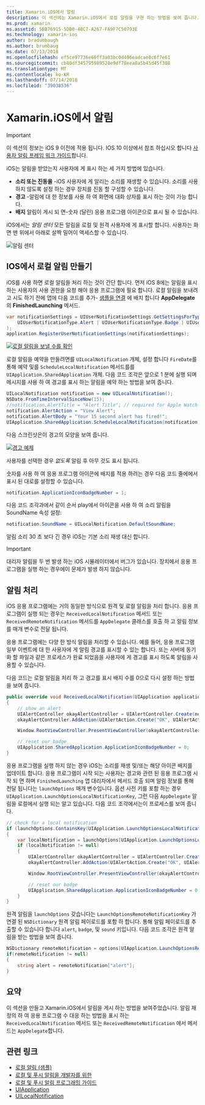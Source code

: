 ```yaml
---
title: Xamarin.iOS에서 알림
description: 이 섹션에는 Xamarin.iOS에서 로컬 알림을 구현 하는 방법을 보여 줍니다. IOS 알림는 다양 한 UI 요소에 설명 하 고 API에 설명의 만들기 및 알림을 표시를 사용 하 여 관련 됩니다.
ms.prod: xamarin
ms.assetid: 5BB76915-5DB0-48C7-A267-FA9F7C50793E
ms.technology: xamarin-ios
author: bradumbaugh
ms.author: brumbaug
ms.date: 07/13/2018
ms.openlocfilehash: ef5ce97736e60ff3a03bc0d496eadcae8c6f7e61
ms.sourcegitcommit: cb80df345795989528e9df78eea8a5b45d45f308
ms.translationtype: MT
ms.contentlocale: ko-KR
ms.lasthandoff: 07/14/2018
ms.locfileid: "39038536"
---
```

# <a name="notifications-in-xamarinios"></a>Xamarin.iOS에서 알림

> [!IMPORTANT]
> 이 섹션의 정보는 iOS 9 이전에 적용 됩니다. IOS 10 이상에서 참조 하십시오 합니다 [사용자 알림 프레임 워크 가이드](~/ios/platform/user-notifications/index.md)합니다.

iOS는 알림을 받았는지 사용자에 게 표시 하는 세 가지 방법에 있습니다.

- **소리 또는 진동을** -iOS 사용자에 게 알리는 소리를 재생할 수 있습니다. 소리를 사용 하지 않도록 설정 하는 경우 장치를 진동 할 구성할 수 있습니다.
- **경고** -알림에 대 한 정보를 사용 하 여 화면에 대화 상자를 표시 하는 것이 가능 합니다.
- **배지** 알림이 게시 되 면-숫자 (달린) 응용 프로그램 아이콘으로 표시 될 수 있습니다.

iOS에서는 *알림 센터* 모든 알림을 로컬 및 원격 사용자에 게 표시할 합니다. 사용자는 화면 맨 위에서 아래로 살짝 밀어이 액세스할 수 있습니다.

![알림 센터](local-notifications-in-ios-images/image13.png "알림 센터")

## <a name="creating-local-notifications-in-ios"></a>IOS에서 로컬 알림 만들기

iOS를 사용 하면 로컬 알림을 처리 하는 것이 간단 합니다.
먼저 iOS 8에는 알림을 표시 하는 사용자의 사용 권한을 요청 해야 응용 프로그램에 필요 합니다. 로컬 알림을 보내려고 시도 하기 전에 앱에 다음 코드를 추가- [샘플을 연결](https://developer.xamarin.com/samples/monotouch/LocalNotifications/) 에 배치 합니다 **AppDelegate**의 **FinishedLaunching** 메서드.

```csharp
var notificationSettings = UIUserNotificationSettings.GetSettingsForTypes(
    UIUserNotificationType.Alert | UIUserNotificationType.Badge | UIUserNotificationType.Sound, null
);
application.RegisterUserNotificationSettings(notificationSettings);
```

[![로컬 알림을 보낼 수를 확인](local-notifications-in-ios-images/image0-sml.png "로컬 알림을 보낼 수를 확인 합니다.")](local-notifications-in-ios-images/image0.png#lightbox)

로컬 알림을 예약을 만들려면를 `UILocalNotification` 개체, 설정 합니다 `FireDate`를 통해 예약 및를 `ScheduleLocalNotification` 메서드를를 `UIApplication.SharedApplication` 개체. 다음 코드 조각은 앞으로 1 분에 실행 되며 메시지를 사용 하 여 경고를 표시 하는 알림을 예약 하는 방법을 보여 줍니다.

```csharp
UILocalNotification notification = new UILocalNotification();
NSDate.FromTimeIntervalSinceNow(15);
//notification.AlertTitle = "Alert Title"; // required for Apple Watch notifications
notification.AlertAction = "View Alert";
notification.AlertBody = "Your 15 second alert has fired!";
UIApplication.SharedApplication.ScheduleLocalNotification(notification);
```

다음 스크린샷은이 경고의 모양을 보여 줍니다.

[![](local-notifications-in-ios-images/image2-sml.png "경고 예제")](local-notifications-in-ios-images/image2.png#lightbox)

사용자를 선택한 경우 *없도록* 알림 후 아무 것도 표시 됩니다.

숫자를 사용 하 여 응용 프로그램 아이콘에 배지를 적용 하려는 경우 다음 코드 줄에에서 표시 된 대로를 설정할 수 있습니다.

```csharp
notification.ApplicationIconBadgeNumber = 1;
```

다음 코드 조각과에서 같이 순서 play에서 아이콘을 사용 하 여 소리 알림을 SoundName 속성 설정:

```csharp
notification.SoundName = UILocalNotification.DefaultSoundName;
```

알림 소리 30 초 보다 긴 경우 iOS는 기본 소리 재생 대신 합니다.

> [!IMPORTANT]
> 대리자 알림을 두 번 발생 하는 iOS 시뮬레이터에서 버그가 있습니다. 장치에서 응용 프로그램을 실행 하는 경우에이 문제가 발생 하지 않습니다.

## <a name="handling-notifications"></a>알림 처리

iOS 응용 프로그램에는 거의 동일한 방식으로 원격 및 로컬 알림을 처리 합니다. 응용 프로그램이 실행 되는 경우는 `ReceivedLocalNotification` 메서드 또는 `ReceivedRemoteNotification` 메서드를 `AppDelegate` 클래스를 호출 하 고 알림 정보를 매개 변수로 전달 됩니다.

응용 프로그램에는 다양 한 방식 알림을 처리할 수 있습니다. 예를 들어, 응용 프로그램 일부 이벤트에 대 한 사용자에 게 알림 경고를 표시할 수 있는 합니다. 또는 서버에 동기화 할 파일과 같은 프로세스가 완료 되었음을 사용자에 게 경고를 표시 하도록 알림을 사용할 수 있습니다.

다음 코드는 로컬 알림을 처리 하 고 경고를 표시 배지 수를 0으로 다시 설정 하는 방법을 보여 줍니다.

```csharp
public override void ReceivedLocalNotification(UIApplication application, UILocalNotification notification)
{
    // show an alert
    UIAlertController okayAlertController = UIAlertController.Create(notification.AlertAction, notification.AlertBody, UIAlertControllerStyle.Alert);
    okayAlertController.AddAction(UIAlertAction.Create("OK", UIAlertActionStyle.Default, null));

    Window.RootViewController.PresentViewController(okayAlertController, true, null);

    // reset our badge
    UIApplication.SharedApplication.ApplicationIconBadgeNumber = 0;
}
```

응용 프로그램을 실행 하지 않는 경우 iOS는 소리를 재생 및/또는 해당 아이콘 배지를 업데이트 합니다. 응용 프로그램이 시작 되는 사용자는 경고와 관련 된 응용 프로그램 시작 되 면 하며 `FinishedLaunching` 앱 대리자에서 메서드 호출 되며 알림 정보를 통해 전달 됩니다는 `launchOptions` 매개 변수입니다. 옵션 사전 키를 포함 하는 경우 `UIApplication.LaunchOptionsLocalNotificationKey`, 그런 다음 `AppDelegate` 알림을 로컬에서 실행 되는 알고 있습니다. 다음 코드 조각에서는이 프로세스를 보여 줍니다.

```csharp
// check for a local notification
if (launchOptions.ContainsKey(UIApplication.LaunchOptionsLocalNotificationKey))
{
    var localNotification = launchOptions[UIApplication.LaunchOptionsLocalNotificationKey] as UILocalNotification;
    if (localNotification != null)
    {
        UIAlertController okayAlertController = UIAlertController.Create(localNotification.AlertAction, localNotification.AlertBody, UIAlertControllerStyle.Alert);
        okayAlertController.AddAction(UIAlertAction.Create("OK", UIAlertActionStyle.Default, null));

        Window.RootViewController.PresentViewController(okayAlertController, true, null);

        // reset our badge
        UIApplication.SharedApplication.ApplicationIconBadgeNumber = 0;
    }
}
```

원격 알림을 `launchOptions` 갖습니다는 `LaunchOptionsRemoteNotificationKey` 가 연결 된 `NSDictionary` 원격 알림 페이로드를 포함 하 합니다. 통해 알림 페이로드를 추출할 수 있습니다 합니다 `alert`, `badge`, 및 `sound` 키입니다. 다음 코드 조각은 원격 알림을 받는 방법을 보여 줍니다.

```csharp
NSDictionary remoteNotification = options[UIApplication.LaunchOptionsRemoteNotificationKey];
if(remoteNotification != null)
{
    string alert = remoteNotification["alert"];
}
```

## <a name="summary"></a>요약

이 섹션을 만들고 Xamarin.iOS에서 알림을 게시 하는 방법을 보여주었습니다. 알림 재정의 하 여 응용 프로그램 수 대응 하는 방법을 표시 하는 `ReceivedLocalNotification` 메서드 또는 `ReceivedRemoteNotification` 에서 메서드는 `AppDelegate`합니다.

## <a name="related-links"></a>관련 링크

- [로컬 알림 (샘플)](https://developer.xamarin.com/samples/monotouch/LocalNotifications)
- [로컬 및 푸시 알림을 개발자를 위한](https://developer.apple.com/notifications/)
- [로컬 및 푸시 알림 프로그래밍 가이드](https://developer.apple.com/library/prerelease/content/documentation/NetworkingInternet/Conceptual/RemoteNotificationsPG/)
- [UIApplication](http://iosapi.xamarin.com/?link=T%3aMonoTouch.UIKit.UIApplication)
- [UILocalNotification](http://iosapi.xamarin.com/?link=T%3aMonoTouch.UIKit.UILocalNotification)
